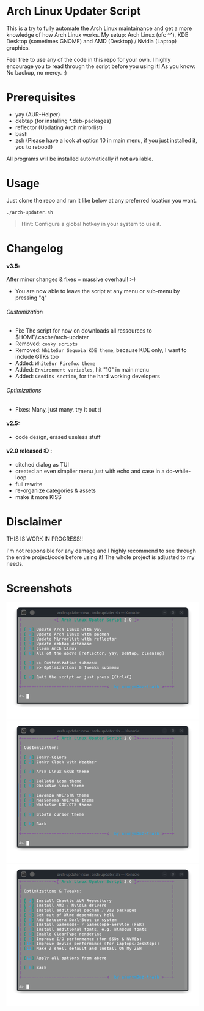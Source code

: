 # Arch Linux Updater Script

This is a try to fully automate the Arch Linux maintainance and get a more knowledge of how Arch Linux works.
My setup:  Arch Linux (ofc ^^), KDE Desktop (sometimes GNOME) and AMD (Desktop) / Nvidia (Laptop) graphics.

Feel free to use any of the code in this repo for your own.
I highly encourage you to read through the script before you using it!
As you know: No backup, no mercy. ;)

# Prerequisites
* yay       (AUR-Helper)
* debtap    (for installing *.deb-packages)
* reflector (Updating Arch mirrorlist)
* bash
* zsh       (Please have a look at option 10 in main menu, if you just installed it, you to reboot!)

All programs will be installed automatically if not available.

# Usage
Just clone the repo and run it like below at any preferred location you want.
```
./arch-updater.sh
```

> Hint: Configure a global hotkey in your system to use it.

# Changelog

#### v3.5:
After minor changes & fixes = massive overhaul! :-)
* You are now able to leave the script at any menu or sub-menu by pressing "q"

###### Customization
* Fix:     The script for now on downloads all ressources to $HOME/.cache/arch-updater
* Removed: `conky scripts`
* Removed: `WhiteSur Sequoia KDE theme`, because KDE only, I want to include GTKs too
* Added:   `WhiteSur Firefox theme`
* Added:   `Environment variables`, hit "10" in main menu
* Added:   `Credits section`, for the hard working developers

###### Optimizations
* Fixes:   Many, just many, try it out :)

#### v2.5:
* code design, erased useless stuff

#### v2.0 released :D :
* ditched dialog as TUI
* created an even simplier menu just with echo and case in a do-while-loop
* full rewrite
* re-organize categories & assets
* make it more KISS

# Disclaimer

THIS IS WORK IN PROGRESS!!

I'm not responsible for any damage and I highly recommend to see through the entire project/code before using it!
The whole project is adjusted to my needs.

# Screenshots
![Arch Linux Updater - Main Menu](https://github.com/anonymouz-trash/arch-updater/blob/main/screenshots/arch-updater_mainmenu.png?raw=true)
![Arch Linux Updater - Main Menu](https://github.com/anonymouz-trash/arch-updater/blob/main/screenshots/arch-updater_customization.png?raw=true)
![Arch Linux Updater - Main Menu](https://github.com/anonymouz-trash/arch-updater/blob/main/screenshots/arch-updater_optimizations.png?raw=true)
